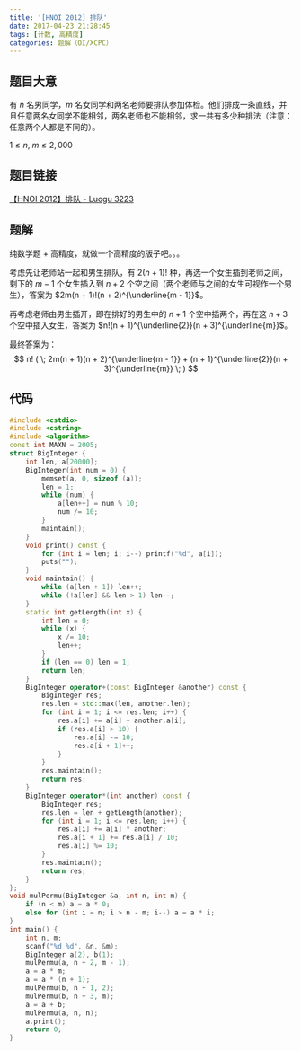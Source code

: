 ```yaml
---
title: '[HNOI 2012] 排队'
date: 2017-04-23 21:28:45
tags: [计数, 高精度]
categories: 题解（OI/XCPC）
---
```


## 题目大意

有 $n$ 名男同学，$m$ 名女同学和两名老师要排队参加体检。他们排成一条直线，并且任意两名女同学不能相邻，两名老师也不能相邻，求一共有多少种排法（注意：任意两个人都是不同的）。

$1 \leqslant n, \; m \leqslant 2,000$

## 题目链接

[【HNOI 2012】排队 - Luogu 3223](https://www.luogu.com.cn/problem/P3223)

<!-- more -->

## 题解

纯数学题 + 高精度，就做一个高精度的版子吧。。。

考虑先让老师站一起和男生排队，有 $2(n + 1)!$ 种，再选一个女生插到老师之间，剩下的 $m - 1$ 个女生插入到 $n + 2$ 个空之间（两个老师与之间的女生可视作一个男生），答案为 $2m(n + 1)!(n + 2)^{\underline{m - 1}}$。

再考虑老师由男生插开，即在排好的男生中的 $n + 1$ 个空中插两个，再在这 $n + 3$ 个空中插入女生，答案为 $n!(n + 1)^{\underline{2}}(n + 3)^{\underline{m}}$。

最终答案为：
$$
n! ( \; 2m(n + 1)(n + 2)^{\underline{m - 1}} + (n + 1)^{\underline{2}}(n + 3)^{\underline{m}} \; )
$$

## 代码

```c++
#include <cstdio>
#include <cstring>
#include <algorithm>
const int MAXN = 2005;
struct BigInteger {
    int len, a[20000];
    BigInteger(int num = 0) {
        memset(a, 0, sizeof (a));
        len = 1;
        while (num) {
            a[len++] = num % 10;
            num /= 10;
        }
        maintain();
    }
    void print() const {
        for (int i = len; i; i--) printf("%d", a[i]);
        puts("");
    }
    void maintain() {
        while (a[len + 1]) len++;
        while (!a[len] && len > 1) len--;
    }
    static int getLength(int x) {
        int len = 0;
        while (x) {
            x /= 10;
            len++;
        }
        if (len == 0) len = 1;
        return len;
    }
    BigInteger operator+(const BigInteger &another) const {
        BigInteger res;
        res.len = std::max(len, another.len);
        for (int i = 1; i <= res.len; i++) {
            res.a[i] += a[i] + another.a[i];
            if (res.a[i] > 10) {
                res.a[i] -= 10;
                res.a[i + 1]++;
            }
        }
        res.maintain();
        return res;
    }
    BigInteger operator*(int another) const {
        BigInteger res;
        res.len = len + getLength(another);
        for (int i = 1; i <= res.len; i++) {
            res.a[i] += a[i] * another;
            res.a[i + 1] += res.a[i] / 10;
            res.a[i] %= 10;
        }
        res.maintain();
        return res;
    }
};
void mulPermu(BigInteger &a, int n, int m) {
    if (n < m) a = a * 0;
    else for (int i = n; i > n - m; i--) a = a * i;
}
int main() {
    int n, m;
    scanf("%d %d", &n, &m);
    BigInteger a(2), b(1);
    mulPermu(a, n + 2, m - 1);
    a = a * m;
    a = a * (n + 1);
    mulPermu(b, n + 1, 2);
    mulPermu(b, n + 3, m);
    a = a + b;
    mulPermu(a, n, n);
    a.print();
    return 0;
}
```